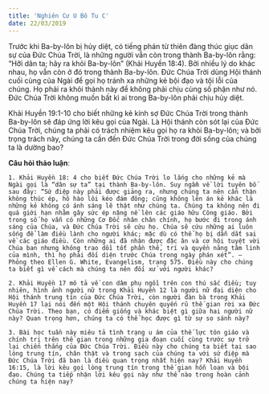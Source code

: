 ```yaml
---
title: 'Nghiên Cư U Bô Tu C'
date: 22/03/2019
---
```


Trước khi Ba-by-lôn bị hủy diệt, có tiếng phán từ thiên đàng thúc giục dân sự của Đức Chúa Trời, là những người vẫn còn trong thành Ba-by-lôn rằng: “Hỡi dân ta; hãy ra khỏi Ba-by-lôn” (Khải Huyền 18:4). Bởi nhiều lý do khác nhau, họ vẫn còn ở đó trong thành Ba-by-lôn. Đức Chúa Trời dùng Hội thánh cuối cùng của Ngài để gọi họ tránh xa những kẻ bội đạo và tội lỗi của chúng. Họ phải ra khỏi thành này để không phải chịu cùng số phận như nó. Đức Chúa Trời không muốn bất kì ai trong Ba-by-lôn phải chịu hủy diệt.

Khải Huyền 19:1-10 cho biết những kẻ kính sợ Đức Chúa Trời trong thành Ba-by-lôn sẽ đáp ứng lời kêu gọi của Ngài. Là Hội thánh còn sót lại của Đức Chúa Trời, chúng ta phải có trách nhiệm kêu gọi họ ra khỏi Ba-by-lôn; và bởi trọng trách này, chúng ta cần đến Đức Chúa Trời trong đời sống của chúng ta là dường bao?

**Câu hỏi thảo luận**:

`1.	Khải Huyền 18: 4 cho biết Đức Chúa Trời lo lắng cho những kẻ mà Ngài gọi là “dân sự ta” tại thành Ba-by-lôn. Suy ngẫm về lời tuyên bố sau đây: “Sứ điệp này phải được giảng ra, nhưng chúng ta nên cẩn thận không thúc ép, hô hào lôi kéo đám đông; cũng không lên án kẻ khác là những kẻ không có ánh sáng lẽ thật như chúng ta. Chúng ta không nên đi quá giới hạn nhằm gây sức ép nặng nề lên các giáo hữu Công giáo. Bởi trong số họ vẫn có những Cơ Đốc nhân chân chính, họ bước đi trong ánh sáng của Chúa, và Đức Chúa Trời sẽ cứu họ. Chúa sẽ cứu những ai luôn sống để làm điều lành cho người khác; mặc dù có thể họ bị dẫn dắt sai về các giáo điều. Còn những ai đã nhận được đặc ân và cơ hội tuyệt vời Chúa ban nhưng không trao dồi tốt phần thể, trí và quyền năng tâm linh của mình, thì họ phải đối diện trước Chúa trong ngày phán xét”. — Phỏng theo Ellen G. White, Evangelism, trang 575. Điều này cho chúng ta biết gì về cách mà chúng ta nên đối xử với người khác?`
	
`2.	Khải Huyền 17 mô tả về con dâm phụ ngồi trên con thú sắc điều; tuy nhiên, hình ảnh người nữ trong Khải Huyền 12 là người nữ đại diện cho Hội thánh trung tín của Đức Chúa Trời, còn người đàn bà trong Khải Huyền 17 lại nói đến một Hội thánh chuyên quyến rũ thế gian rời xa Đức Chúa Trời. Theo bạn, có điểm giống và khác biệt gì giữa hai người nữ này? Quan trọng hơn, chúng ta có thể học được gì từ sự so sánh này?`
	
`3.	Bài học tuần này miêu tả tình trạng u ám của thế lực tôn giáo và chính trị trên thế gian trong những gia đoạn cuối cùng trước sự trở lại chiến thắng của Đức Chúa Trời. Điều này cho chúng ta biết tại sao lòng trung tín, chân thật và trong sạch của chúng ta với sứ điệp mà Đức Chúa Trời đã ban là điều quan trọng nhất hiện nay? Khải Huyền 16:15, là lời kêu gọi lòng trung tín trong thế gian hỗn loạn và bội đạo. Chúng ta tiếp nhận lời kêu gọi này như thế nào trong hoàn cảnh chúng ta hiện nay?`